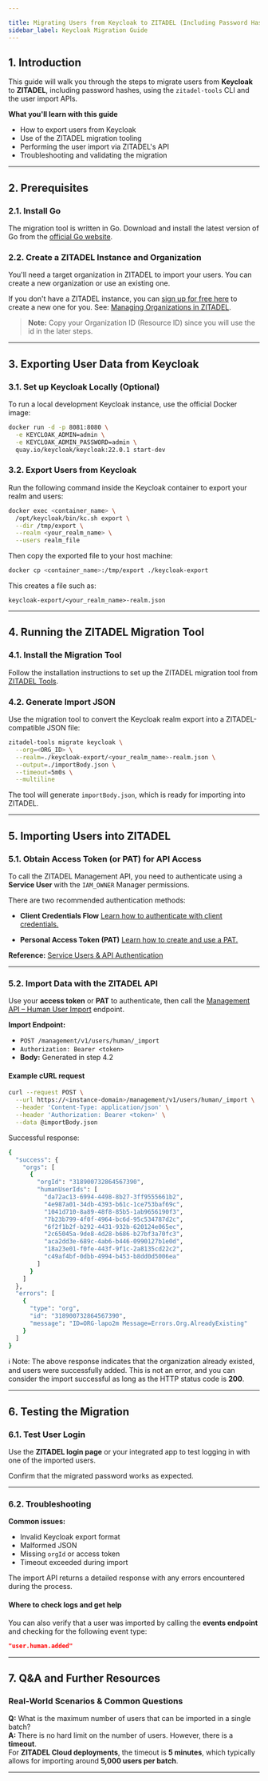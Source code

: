 ```yaml
---

title: Migrating Users from Keycloak to ZITADEL (Including Password Hashes)
sidebar_label: Keycloak Migration Guide
---
```


## 1. Introduction

This guide will walk you through the steps to migrate users from **Keycloak** to **ZITADEL**, including password hashes, using the `zitadel-tools` CLI and the user import APIs.

**What you'll learn with this guide**

* How to export users from Keycloak
* Use of the ZITADEL migration tooling
* Performing the user import via ZITADEL's API
* Troubleshooting and validating the migration

---

## 2. Prerequisites

### 2.1. Install Go

The migration tool is written in Go. Download and install the latest version of Go from the [official Go website](https://go.dev/doc/install).

### 2.2. Create a ZITADEL Instance and Organization

You'll need a target organization in ZITADEL to import your users. You can create a new organization or use an existing one.

If you don't have a ZITADEL instance, you can [sign up for free here](https://zitadel.com) to create a new one for you.
See: [Managing Organizations in ZITADEL](https://zitadel.com/docs/guides/manage/console/organizations).

> **Note:** Copy your Organization ID (Resource ID) since you will use the id in the later steps.

---

## 3. Exporting User Data from Keycloak

### 3.1. Set up Keycloak Locally (Optional)

To run a local development Keycloak instance, use the official Docker image:

```bash
docker run -d -p 8081:8080 \
  -e KEYCLOAK_ADMIN=admin \
  -e KEYCLOAK_ADMIN_PASSWORD=admin \
  quay.io/keycloak/keycloak:22.0.1 start-dev
```

### 3.2. Export Users from Keycloak

Run the following command inside the Keycloak container to export your realm and users:

```bash
docker exec <container_name> \
  /opt/keycloak/bin/kc.sh export \
  --dir /tmp/export \
  --realm <your_realm_name> \
  --users realm_file
```

Then copy the exported file to your host machine:

```bash
docker cp <container_name>:/tmp/export ./keycloak-export
```

This creates a file such as:

```
keycloak-export/<your_realm_name>-realm.json
```

---

## 4. Running the ZITADEL Migration Tool

### 4.1. Install the Migration Tool

Follow the installation instructions to set up the ZITADEL migration tool from [ZITADEL Tools](https://github.com/zitadel/zitadel-tools?tab=readme-ov-file#installation).

### 4.2. Generate Import JSON

Use the migration tool to convert the Keycloak realm export into a ZITADEL-compatible JSON file:

```bash
zitadel-tools migrate keycloak \
  --org=<ORG_ID> \
  --realm=./keycloak-export/<your_realm_name>-realm.json \
  --output=./importBody.json \
  --timeout=5m0s \
  --multiline
```

The tool will generate `importBody.json`, which is ready for importing into ZITADEL.

---

## 5. Importing Users into ZITADEL

### 5.1. Obtain Access Token (or PAT) for API Access

To call the ZITADEL Management API, you need to authenticate using a **Service User** with the `IAM_OWNER` Manager permissions.

There are two recommended authentication methods:

* **Client Credentials Flow**
  [Learn how to authenticate with client credentials.](https://zitadel.com/docs/guides/integrate/service-users/client-credentials)

* **Personal Access Token (PAT)**
  [Learn how to create and use a PAT.](https://zitadel.com/docs/guides/integrate/service-users/personal-access-token)

**Reference:** [Service Users & API Authentication](https://zitadel.com/docs/guides/integrate/service-users/authenticate-service-users#authentication-methods)

---

### 5.2. Import Data with the ZITADEL API

Use your **access token** or **PAT** to authenticate, then call the [Management API – Human User Import](https://zitadel.com/docs/apis/resources/management/management-service-import-human-user) endpoint.

**Import Endpoint:**

* `POST /management/v1/users/human/_import`
* `Authorization: Bearer <token>`
* **Body:** Generated in step 4.2

#### Example cURL request

```bash
curl --request POST \
  --url https://<instance-domain>/management/v1/users/human/_import \
  --header 'Content-Type: application/json' \
  --header 'Authorization: Bearer <token>' \
  --data @importBody.json
```

Successful response:
```bash
{
  "success": {
    "orgs": [
      {
        "orgId": "318900732864567390",
        "humanUserIds": [
          "da72ac13-6994-4498-8b27-3ff9555661b2",
          "4e987a01-34db-4393-b61c-1ce753baf69c",
          "1041d710-8a89-48f8-85b5-1ab9656190f3",
          "7b23b799-4f0f-4964-bc6d-95c534787d2c",
          "6f2f1b2f-b292-4431-932b-620124e065ec",
          "2c65045a-9de8-4d28-b686-b27bf3a70fc3",
          "aca2dd3e-689c-4ab6-b446-0990127b1e0d",
          "18a23e01-f0fe-443f-9f1c-2a8135cd22c2",
          "c49af4bf-0dbb-4994-b453-b8dd0d5006ea"
        ]
      }
    ]
  },
  "errors": [
    {
      "type": "org",
      "id": "318900732864567390",
      "message": "ID=ORG-lapo2m Message=Errors.Org.AlreadyExisting"
    }
  ]
}
```

ℹ️ Note: The above response indicates that the organization already existed, and users were successfully added. This is not an error, and you can consider the import successful as long as the HTTP status code is **200**.

---

## 6. Testing the Migration

### 6.1. Test User Login

Use the **ZITADEL login page** or your integrated app to test logging in with one of the imported users.

Confirm that the migrated password works as expected.

---

### 6.2. Troubleshooting

**Common issues:**

* Invalid Keycloak export format
* Malformed JSON
* Missing `orgId` or access token
* Timeout exceeded during import

The import API returns a detailed response with any errors encountered during the process.

#### Where to check logs and get help

You can also verify that a user was imported by calling the **events endpoint** and checking for the following event type:

```json
"user.human.added"
```

---

## 7. Q&A and Further Resources

### Real-World Scenarios & Common Questions

**Q:** What is the maximum number of users that can be imported in a single batch?  
**A:** There is no hard limit on the number of users. However, there is a **timeout**.  
For **ZITADEL Cloud deployments**, the timeout is **5 minutes**, which typically allows for importing around **5,000 users per batch**.

---
